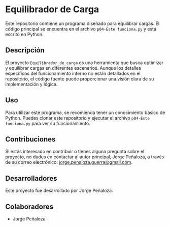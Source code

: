 # Equilibrador de Carga

Este repositorio contiene un programa diseñado para equilibrar cargas. El código principal se encuentra en el archivo `p04-Este funciona.py` y está escrito en Python.

## Descripción

El proyecto `Equilibrador_de_carga` es una herramienta que busca optimizar y equilibrar cargas en diferentes escenarios. Aunque los detalles específicos del funcionamiento interno no están detallados en el repositorio, el código fuente puede proporcionar una visión clara de su implementación y lógica.

## Uso

Para utilizar este programa, se recomienda tener un conocimiento básico de Python. Puedes clonar este repositorio y ejecutar el archivo `p04-Este funciona.py` para ver su funcionamiento.

## Contribuciones

Si estás interesado en contribuir o tienes alguna pregunta sobre el proyecto, no dudes en contactar al autor principal, Jorge Peñaloza, a través de su correo electrónico: jorge.penaloza.guerra@gmail.com.

## Desarrolladores
Este proyecto fue desarrollado por Jorge Peñaloza.

## Colaboradores

- Jorge Peñaloza
